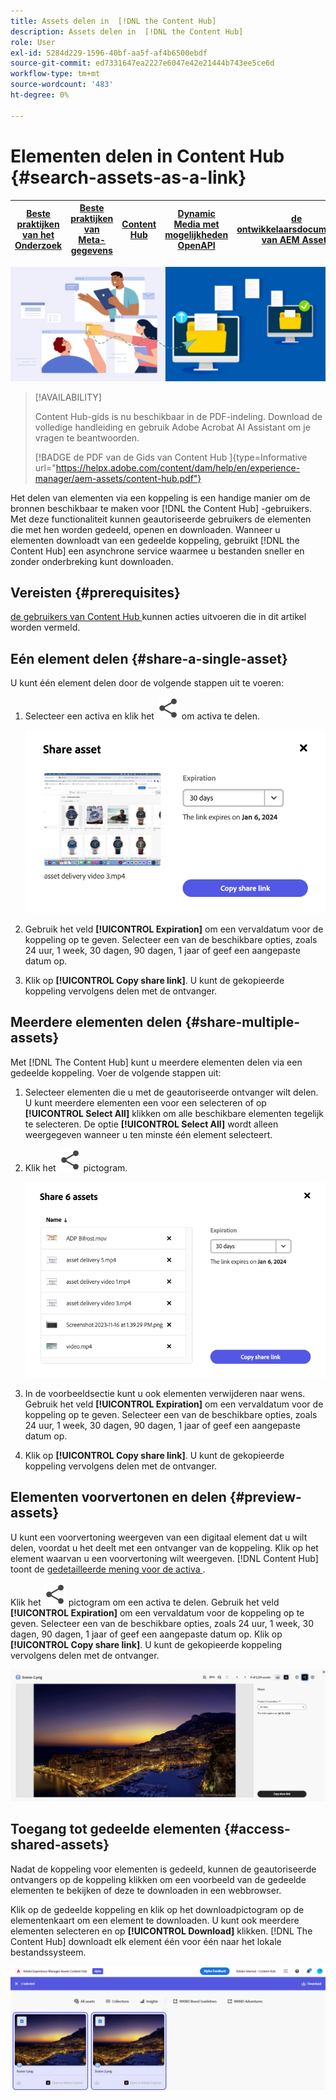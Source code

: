 ```yaml
---
title: Assets delen in  [!DNL the Content Hub]
description: Assets delen in  [!DNL the Content Hub]
role: User
exl-id: 5284d229-1596-40bf-aa5f-af4b6500ebdf
source-git-commit: ed7331647ea2227e6047e42e21444b743ee5ce6d
workflow-type: tm+mt
source-wordcount: '483'
ht-degree: 0%

---
```


# Elementen delen in Content Hub {#search-assets-as-a-link}

| [ Beste praktijken van het Onderzoek ](/help/assets/search-best-practices.md) | [ Beste praktijken van Meta-gegevens ](/help/assets/metadata-best-practices.md) | [ Content Hub ](/help/assets/product-overview.md) | [ Dynamic Media met mogelijkheden OpenAPI ](/help/assets/dynamic-media-open-apis-overview.md) | [ de ontwikkelaarsdocumentatie van AEM Assets ](https://developer.adobe.com/experience-cloud/experience-manager-apis/) |
| ------------- | --------------------------- |---------|----|-----|

![ de bannerbeeld van het Aandeel activa ](assets/share-assets-banner.png)

>[!AVAILABILITY]
>
>Content Hub-gids is nu beschikbaar in de PDF-indeling. Download de volledige handleiding en gebruik Adobe Acrobat AI Assistant om je vragen te beantwoorden.
>
>[!BADGE  de PDF van de Gids van Content Hub ]{type=Informative url="https://helpx.adobe.com/content/dam/help/en/experience-manager/aem-assets/content-hub.pdf"}

Het delen van elementen via een koppeling is een handige manier om de bronnen beschikbaar te maken voor [!DNL the Content Hub] -gebruikers. Met deze functionaliteit kunnen geautoriseerde gebruikers de elementen die met hen worden gedeeld, openen en downloaden. Wanneer u elementen downloadt van een gedeelde koppeling, gebruikt [!DNL the Content Hub] een asynchrone service waarmee u bestanden sneller en zonder onderbreking kunt downloaden.

## Vereisten {#prerequisites}

[ de gebruikers van Content Hub ](deploy-content-hub.md#onboard-content-hub-users) kunnen acties uitvoeren die in dit artikel worden vermeld.

## Eén element delen {#share-a-single-asset}

U kunt één element delen door de volgende stappen uit te voeren:

1. Selecteer een activa en klik het ![ pictogram van het aandeel ](assets/share.svg) om activa te delen.

   ![ het Delen van enige activa ](assets/sharing-single-asset.png)

1. Gebruik het veld **[!UICONTROL Expiration]** om een vervaldatum voor de koppeling op te geven. Selecteer een van de beschikbare opties, zoals 24 uur, 1 week, 30 dagen, 90 dagen, 1 jaar of geef een aangepaste datum op.

1. Klik op **[!UICONTROL Copy share link]**. U kunt de gekopieerde koppeling vervolgens delen met de ontvanger.

## Meerdere elementen delen {#share-multiple-assets}

Met [!DNL The Content Hub] kunt u meerdere elementen delen via een gedeelde koppeling. Voer de volgende stappen uit:

1. Selecteer elementen die u met de geautoriseerde ontvanger wilt delen. U kunt meerdere elementen een voor een selecteren of op **[!UICONTROL Select All]** klikken om alle beschikbare elementen tegelijk te selecteren. De optie **[!UICONTROL Select All]** wordt alleen weergegeven wanneer u ten minste één element selecteert.

1. Klik het ![ pictogram van het aandeel ](assets/share.svg) pictogram.

   ![ het Delen van veelvoudige activa ](assets/sharing-multiple-assets.png)

1. In de voorbeeldsectie kunt u ook elementen verwijderen naar wens. Gebruik het veld **[!UICONTROL Expiration]** om een vervaldatum voor de koppeling op te geven. Selecteer een van de beschikbare opties, zoals 24 uur, 1 week, 30 dagen, 90 dagen, 1 jaar of geef een aangepaste datum op.

1. Klik op **[!UICONTROL Copy share link]**. U kunt de gekopieerde koppeling vervolgens delen met de ontvanger.

## Elementen voorvertonen en delen {#preview-assets}

U kunt een voorvertoning weergeven van een digitaal element dat u wilt delen, voordat u het deelt met een ontvanger van de koppeling. Klik op het element waarvan u een voorvertoning wilt weergeven. [!DNL Content Hub] toont de [ gedetailleerde mening voor de activa ](asset-properties-content-hub.md).

Klik het ![ pictogram van het aandeel ](assets/share.svg) pictogram om een activa te delen. Gebruik het veld **[!UICONTROL Expiration]** om een vervaldatum voor de koppeling op te geven. Selecteer een van de beschikbare opties, zoals 24 uur, 1 week, 30 dagen, 90 dagen, 1 jaar of geef een aangepaste datum op. Klik op **[!UICONTROL Copy share link]**. U kunt de gekopieerde koppeling vervolgens delen met de ontvanger.

![ activa van de Voorproef in Content Hub ](assets/preview-assets-content-hub.png)

## Toegang tot gedeelde elementen {#access-shared-assets}

Nadat de koppeling voor elementen is gedeeld, kunnen de geautoriseerde ontvangers op de koppeling klikken om een voorbeeld van de gedeelde elementen te bekijken of deze te downloaden in een webbrowser.

Klik op de gedeelde koppeling en klik op het downloadpictogram op de elementenkaart om een element te downloaden.  U kunt ook meerdere elementen selecteren en op **[!UICONTROL Download]** klikken. <!--You can either download original assets or Original+Renditions of an asset.--> [!DNL The Content Hub] downloadt elk element één voor één naar het lokale bestandssysteem.

![ Toegang Gedeelde Verbindingen ](assets/content-hub-access-shared-links.png)
